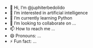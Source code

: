 - 👋 Hi, I’m @juphiterbedolido
- 👀 I’m interested in artificial intelligence
- 🌱 I’m currently learning Python 
- 💞️ I’m looking to collaborate on ...
- 📫 How to reach me ...
- 😄 Pronouns: ...
- ⚡ Fun fact: ...

<!---
juphiterbedolido/juphiterbedolido is a ✨ special ✨ repository because its `README.md` (this file) appears on your GitHub profile.
You can click the Preview link to take a look at your changes.
--->
